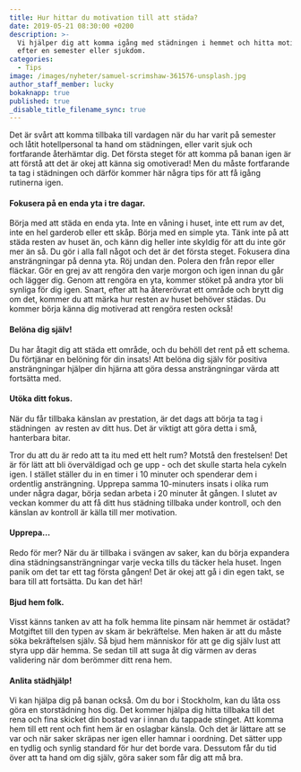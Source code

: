 ```yaml
---
title: Hur hittar du motivation till att städa?
date: 2019-05-21 08:30:00 +0200
description: >-
  Vi hjälper dig att komma igång med städningen i hemmet och hitta motivation
  efter en semester eller sjukdom.
categories:
  - Tips
image: /images/nyheter/samuel-scrimshaw-361576-unsplash.jpg
author_staff_member: lucky
bokaknapp: true
published: true
_disable_title_filename_sync: true
---
```


Det &auml;r sv&aring;rt att komma tillbaka till vardagen n&auml;r du har varit p&aring; semester och l&aring;tit hotellpersonal ta hand om st&auml;dningen, eller varit sjuk och fortfarande &aring;terh&auml;mtar dig. Det f&ouml;rsta steget f&ouml;r att komma p&aring; banan igen &auml;r att f&ouml;rst&aring; att det &auml;r okej att k&auml;nna sig omotiverad\! Men du m&aring;ste fortfarande ta tag i st&auml;dningen och d&auml;rf&ouml;r kommer h&auml;r n&aring;gra tips f&ouml;r att f&aring; ig&aring;ng rutinerna igen.

#### Fokusera p&aring; en enda yta i tre dagar.

B&ouml;rja med att st&auml;da en enda yta. Inte en v&aring;ning i huset, inte ett rum av det, inte en hel garderob eller ett sk&aring;p. B&ouml;rja med en simple yta. T&auml;nk inte p&aring; att st&auml;da resten av huset &auml;n, och k&auml;nn dig heller inte skyldig f&ouml;r att du inte g&ouml;r mer &auml;n s&aring;. Du g&ouml;r i alla fall n&aring;got och det &auml;r det f&ouml;rsta steget. Fokusera dina anstr&auml;ngningar p&aring; denna yta. R&ouml;j undan den. Polera den fr&aring;n repor eller fl&auml;ckar. G&ouml;r en grej av att reng&ouml;ra den varje morgon och igen innan du g&aring;r och l&auml;gger dig. Genom att reng&ouml;ra en yta, kommer st&ouml;ket p&aring; andra ytor bli synliga f&ouml;r dig igen. Snart, efter att ha &aring;terer&ouml;vrat ett omr&aring;de och brytt dig om det, kommer du att m&auml;rka hur resten av huset beh&ouml;ver st&auml;das. Du kommer b&ouml;rja k&auml;nna dig motiverad att reng&ouml;ra resten ocks&aring;\!

#### Bel&ouml;na dig sj&auml;lv\!

Du har &aring;tagit dig att st&auml;da ett omr&aring;de, och du beh&ouml;ll det rent p&aring; ett schema. Du f&ouml;rtj&auml;nar en bel&ouml;ning f&ouml;r din insats\! Att bel&ouml;na dig sj&auml;lv f&ouml;r positiva anstr&auml;ngningar hj&auml;lper din hj&auml;rna att g&ouml;ra dessa anstr&auml;ngningar v&auml;rda att forts&auml;tta med.

#### Ut&ouml;ka ditt fokus.

N&auml;r du f&aring;r tillbaka k&auml;nslan av prestation, &auml;r det dags att b&ouml;rja ta tag i st&auml;dningen&nbsp; av resten av ditt hus. Det &auml;r viktigt att g&ouml;ra detta i sm&aring;, hanterbara bitar.

Tror du att du &auml;r redo att ta itu med ett helt rum? Motst&aring; den frestelsen\! Det &auml;r f&ouml;r l&auml;tt att bli &ouml;verv&auml;ldigad och ge upp - och det skulle starta hela cykeln igen. I st&auml;llet st&auml;ller du in en timer i 10 minuter och spenderar dem i ordentlig anstr&auml;ngning. Upprepa samma 10-minuters insats i olika rum under n&aring;gra dagar, b&ouml;rja sedan arbeta i 20 minuter &aring;t g&aring;ngen. I slutet av veckan kommer du att f&aring; ditt hus st&auml;dning tillbaka under kontroll, och den k&auml;nslan av kontroll &auml;r k&auml;lla till mer motivation.

#### Upprepa…

Redo f&ouml;r mer? N&auml;r du &auml;r tillbaka i sv&auml;ngen av saker, kan du b&ouml;rja expandera dina st&auml;dningsanstr&auml;ngningar varje vecka tills du t&auml;cker hela huset. Ingen panik om det tar ett tag f&ouml;rsta g&aring;ngen\! Det &auml;r okej att g&aring; i din egen takt, se bara till att forts&auml;tta. Du kan det h&auml;r\!

#### Bjud hem folk.

Visst k&auml;nns tanken av att ha folk hemma lite pinsam n&auml;r hemmet &auml;r ost&auml;dat? Motgiftet till den typen av skam &auml;r bekr&auml;ftelse. Men haken &auml;r att du m&aring;ste s&ouml;ka bekr&auml;ftelsen sj&auml;lv. S&aring; bjud hem m&auml;nniskor f&ouml;r att ge dig sj&auml;lv lust att styra upp d&auml;r hemma. Se sedan till att suga &aring;t dig v&auml;rmen av deras validering n&auml;r dom ber&ouml;mmer ditt rena hem.

#### Anlita st&auml;dhj&auml;lp\!

Vi kan hj&auml;lpa dig p&aring; banan ocks&aring;. Om du bor i Stockholm, kan du l&aring;ta oss g&ouml;ra en storst&auml;dning hos dig. Det kommer hj&auml;lpa dig hitta tillbaka till det rena och fina skicket din bostad var i innan du tappade stinget. Att komma hem till ett rent och fint hem &auml;r en oslagbar k&auml;nsla. Och det &auml;r l&auml;ttare att se var och n&auml;r saker skr&auml;pas ner igen eller hamnar i oordning. Det s&auml;tter upp en tydlig och synlig standard f&ouml;r hur det borde vara. Dessutom f&aring;r du tid &ouml;ver att ta hand om dig sj&auml;lv, g&ouml;ra saker som f&aring;r dig att m&aring; bra.